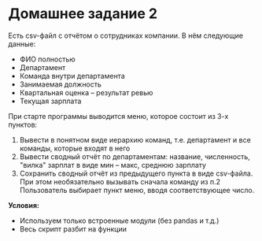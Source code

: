 # Домашнее задание 2

Есть csv-файл с отчётом о сотрудниках компании. В нём следующие данные:

* ФИО полностью
* Департамент
* Команда внутри департамента
* Занимаемая должность
* Квартальная оценка – результат ревью
* Текущая зарплата

При старте программы выводится меню, которое состоит из 3-х пунктов:

1. Вывести в понятном виде иерархию команд, т.е. департамент и все команды, которые входят в него  
2. Вывести сводный отчёт по департаментам: название, численность, "вилка" зарплат в виде мин – макс, среднюю зарплату  
3. Сохранить сводный отчёт из предыдущего пункта в виде csv-файла. При этом необязательно вызывать сначала команду из п.2
Пользователь выбирает пункт меню, вводя соответствующее число.

**Условия:**

* Используем только встроенные модули (без pandas и т.д.)
* Весь скрипт разбит на функции
